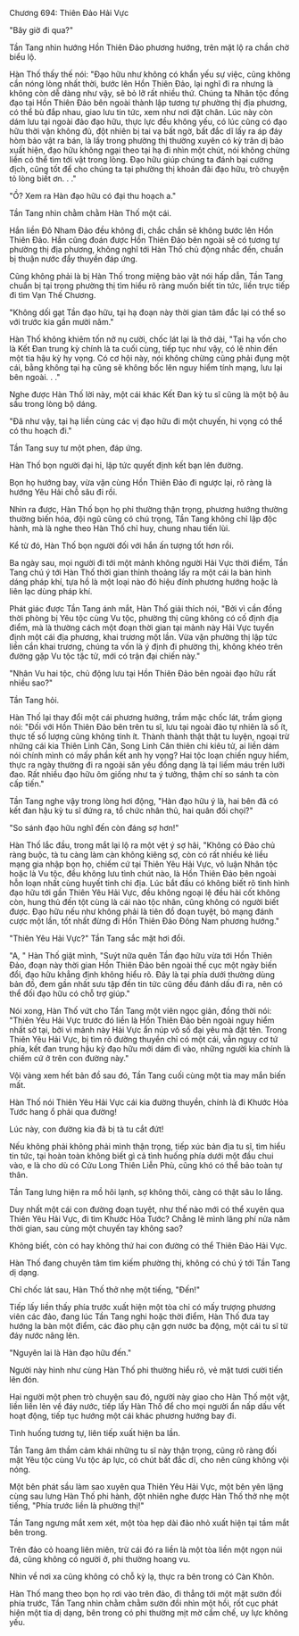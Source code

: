 




Chương 694: Thiên Đảo Hải Vực


"Bây giờ đi qua?"

Tần Tang nhìn hướng Hồn Thiên Đảo phương hướng, trên mặt lộ ra chần chờ biểu lộ.

Hàn Thố thấy thế nói: "Đạo hữu như không có khẩn yếu sự việc, cũng không cần nóng lòng nhất thời, bước lên Hồn Thiên Đảo, lại nghĩ đi ra nhưng là không còn dễ dàng như vậy, sẽ bỏ lỡ rất nhiều thứ. Chúng ta Nhân tộc đồng đạo tại Hồn Thiên Đảo bên ngoài thành lập tương tự phường thị địa phương, có thể bù đắp nhau, giao lưu tin tức, xem như nơi đặt chân. Lúc này còn dám lưu tại ngoài đảo đạo hữu, thực lực đều không yếu, có lúc cũng có đạo hữu thời vận không đủ, đột nhiên bị tai vạ bất ngờ, bất đắc dĩ lấy ra áp đáy hòm bảo vật ra bán, là lấy trong phường thị thường xuyên có kỳ trân dị bảo xuất hiện, đạo hữu không ngại theo tại hạ đi nhìn một chút, nói không chừng liền có thể tìm tới vật trong lòng. Đạo hữu giúp chúng ta đánh bại cường địch, cũng tốt để cho chúng ta tại phường thị khoản đãi đạo hữu, trò chuyện tỏ lòng biết ơn. . ."

"Ồ? Xem ra Hàn đạo hữu có đại thu hoạch a."

Tần Tang nhìn chằm chằm Hàn Thố một cái.

Hắn liền Đô Nham Đảo đều không đi, chắc chắn sẽ không bước lên Hồn Thiên Đảo. Hắn cũng đoán được Hồn Thiên Đảo bên ngoài sẽ có tương tự phường thị địa phương, không nghĩ tới Hàn Thố chủ động nhắc đến, chuẩn bị thuận nước đẩy thuyền đáp ứng.

Cũng không phải là bị Hàn Thố trong miệng bảo vật nói hấp dẫn, Tần Tang chuẩn bị tại trong phường thị tìm hiểu rõ ràng muốn biết tin tức, liền trực tiếp đi tìm Vạn Thế Chương.

"Không dối gạt Tần đạo hữu, tại hạ đoạn này thời gian tâm đắc lại có thể so với trước kia gần mười năm."

Hàn Thố không khiêm tốn nở nụ cười, chốc lát lại là thở dài, "Tại hạ vốn cho là Kết Đan trung kỳ chính là ta cuối cùng, tiếp tục như vậy, có lẽ nhìn đến một tia hậu kỳ hy vọng. Có cơ hội này, nói không chừng cũng phải đụng một cái, bằng không tại hạ cũng sẽ không bốc lên nguy hiểm tính mạng, lưu lại bên ngoài. . ."

Nghe được Hàn Thố lời này, một cái khác Kết Đan kỳ tu sĩ cũng là một bộ âu sầu trong lòng bộ dáng.

"Đã như vậy, tại hạ liền cùng các vị đạo hữu đi một chuyến, hi vọng có thể có thu hoạch đi."

Tần Tang suy tư một phen, đáp ứng.

Hàn Thố bọn người đại hỉ, lập tức quyết định kết bạn lên đường.

Bọn họ hướng bay, vừa vặn cùng Hồn Thiên Đảo đi ngược lại, rõ ràng là hướng Yêu Hải chỗ sâu đi rồi.

Nhìn ra được, Hàn Thố bọn họ phi thường thận trọng, phương hướng thường thường biến hóa, đội ngũ cũng có chú trọng, Tần Tang không chỉ lập độc hành, mà là nghe theo Hàn Thố chỉ huy, chung nhau tiến lùi.

Kể từ đó, Hàn Thố bọn người đối với hắn ấn tượng tốt hơn rồi.

Ba ngày sau, mọi người đi tới một mảnh không người Hải Vực thời điểm, Tần Tang chú ý tới Hàn Thố thời gian thỉnh thoảng lấy ra một cái la bàn hình dáng pháp khí, tựa hồ là một loại nào đó hiệu đính phương hướng hoặc là liên lạc dùng pháp khí.

Phát giác được Tần Tang ánh mắt, Hàn Thố giải thích nói, "Bởi vì cần đồng thời phòng bị Yêu tộc cùng Vu tộc, phường thị cũng không có cố định địa điểm, mà là thường cách một đoạn thời gian tại mảnh này Hải Vực tuyển định một cái địa phương, khai trương một lần. Vừa vặn phường thị lập tức liền cần khai trương, chúng ta vốn là ý định đi phường thị, không khéo trên đường gặp Vu tộc tặc tử, mới có trận đại chiến này."

"Nhân Vu hai tộc, chủ động lưu tại Hồn Thiên Đảo bên ngoài đạo hữu rất nhiều sao?"

Tần Tang hỏi.

Hàn Thố lại thay đổi một cái phương hướng, trầm mặc chốc lát, trầm giọng nói: "Đối với Hồn Thiên Đảo bên trên tu sĩ, lưu tại ngoài đảo tự nhiên là số ít, thực tế số lượng cũng không tính ít. Thành thành thật thật tu luyện, ngoại trừ những cái kia Thiên Linh Căn, Song Linh Căn thiên chi kiêu tử, ai liền dám nói chính mình có mấy phần kết anh hy vọng? Hai tộc loạn chiến nguy hiểm, thực ra ngày thường đi ra ngoài săn yêu đồng dạng là tại liếm máu trên lưỡi đao. Rất nhiều đạo hữu ôm giống như ta ý tưởng, thậm chí so sánh ta còn cấp tiến."

Tần Tang nghe vậy trong lòng hơi động, "Hàn đạo hữu ý là, hai bên đã có kết đan hậu kỳ tu sĩ đứng ra, tổ chức nhân thủ, hai quân đối chọi?"

"So sánh đạo hữu nghĩ đến còn đáng sợ hơn!"

Hàn Thố lắc đầu, trong mắt lại lộ ra một vệt ý sợ hãi, "Không có Đảo chủ ràng buộc, tà tu càng làm càn không kiêng sợ, còn có rất nhiều kẻ liều mạng gia nhập bọn họ, chiếm cứ tại Thiên Yêu Hải Vực, vô luận Nhân tộc hoặc là Vu tộc, đều không lưu tình chút nào, là Hồn Thiên Đảo bên ngoài hỗn loạn nhất cùng huyết tinh chi địa. Lúc bắt đầu có không biết rõ tình hình đạo hữu tới gần Thiên Yêu Hải Vực, đều không ngoại lệ đều hài cốt không còn, hung thủ đến tột cùng là cái nào tộc nhân, cũng không có người biết được. Đạo hữu nếu như không phải là tiên đồ đoạn tuyệt, bỏ mạng đánh cược một lần, tốt nhất đừng đi Hồn Thiên Đảo Đông Nam phương hướng."

"Thiên Yêu Hải Vực?" Tần Tang sắc mặt hơi đổi.

"A, " Hàn Thố giật mình, "Suýt nữa quên Tần đạo hữu vừa tới Hồn Thiên Đảo, đoạn này thời gian Hồn Thiên Đảo bên ngoài thế cục một ngày biến đổi, đạo hữu khẳng định không hiểu rõ. Đây là tại phía dưới thường dùng bản đồ, đem gần nhất sưu tập đến tin tức cũng đều đánh dấu đi ra, nên có thể đối đạo hữu có chỗ trợ giúp."

Nói xong, Hàn Thố vứt cho Tần Tang một viên ngọc giản, đồng thời nói: "Thiên Yêu Hải Vực trước đó liền là Hồn Thiên Đảo bên ngoài nguy hiểm nhất sở tại, bởi vì mảnh này Hải Vực ẩn núp vô số đại yêu mà đặt tên. Trong Thiên Yêu Hải Vực, bị tìm rõ đường thuyền chỉ có một cái, vẫn nguy cơ tứ phía, kết đan trung hậu kỳ đạo hữu mới dám đi vào, những người kia chính là chiếm cứ ở trên con đường này."

Vội vàng xem hết bản đồ sau đó, Tần Tang cuối cùng một tia may mắn biến mất.

Hàn Thố nói Thiên Yêu Hải Vực cái kia đường thuyền, chính là đi Khước Hỏa Tước hang ổ phải qua đường!

Lúc này, con đường kia đã bị tà tu cắt đứt!

Nếu không phải không phải mình thận trọng, tiếp xúc bản địa tu sĩ, tìm hiểu tin tức, tại hoàn toàn không biết gì cả tình huống phía dưới một đầu chui vào, e là cho dù có Cửu Long Thiên Liễn Phù, cũng khó có thể bảo toàn tự thân.

Tần Tang lưng hiện ra mồ hôi lạnh, sợ không thôi, càng có thật sâu lo lắng.

Duy nhất một cái con đường đoạn tuyệt, như thế nào mới có thể xuyên qua Thiên Yêu Hải Vực, đi tìm Khước Hỏa Tước? Chẳng lẽ mình lãng phí nửa năm thời gian, sau cùng một chuyến tay không sao?

Không biết, còn có hay không thứ hai con đường có thể Thiên Đảo Hải Vực.

Hàn Thố đang chuyên tâm tìm kiếm phường thị, không có chú ý tới Tần Tang dị dạng.

Chỉ chốc lát sau, Hàn Thố thở nhẹ một tiếng, "Đến!"

Tiếp lấy liền thấy phía trước xuất hiện một tòa chỉ có mấy trượng phương viên các đảo, đang lúc Tần Tang nghi hoặc thời điểm, Hàn Thố đưa tay hướng la bàn một điểm, các đảo phụ cận gợn nước ba động, một cái tu sĩ từ đáy nước nâng lên.

"Nguyên lai là Hàn đạo hữu đến."

Người này hình như cùng Hàn Thố phi thường hiểu rõ, vẻ mặt tươi cười tiến lên đón.

Hai người một phen trò chuyện sau đó, người này giao cho Hàn Thố một vật, liền liền lẻn về đáy nước, tiếp lấy Hàn Thố để cho mọi người ẩn nấp dấu vết hoạt động, tiếp tục hướng một cái khác phương hướng bay đi.

Tình huống tương tự, liên tiếp xuất hiện ba lần.

Tần Tang âm thầm cảm khái những tu sĩ này thận trọng, cũng rõ ràng đối mặt Yêu tộc cùng Vu tộc áp lực, có chút bất đắc dĩ, cho nên cũng không vội nóng.

Một bên phát sầu làm sao xuyên qua Thiên Yêu Hải Vực, một bên yên lặng cùng sau lưng Hàn Thố phi hành, đột nhiên nghe được Hàn Thố thở nhẹ một tiếng, "Phía trước liền là phường thị!"

Tần Tang ngưng mắt xem xét, một tòa hẹp dài đảo nhỏ xuất hiện tại tầm mắt bên trong.

Trên đảo cỏ hoang liên miên, trừ cái đó ra liền là một tòa liền một ngọn núi đá, cũng không có người ở, phi thường hoang vu.

Nhìn về nơi xa cũng không có chỗ kỳ lạ, thực ra bên trong có Càn Khôn.

Hàn Thố mang theo bọn họ rơi vào trên đảo, đi thẳng tới một mặt sườn đồi phía trước, Tần Tang nhìn chằm chằm sườn đồi nhìn một hồi, rốt cục phát hiện một tia dị dạng, bên trong có phi thường mịt mờ cấm chế, uy lực không yếu.




